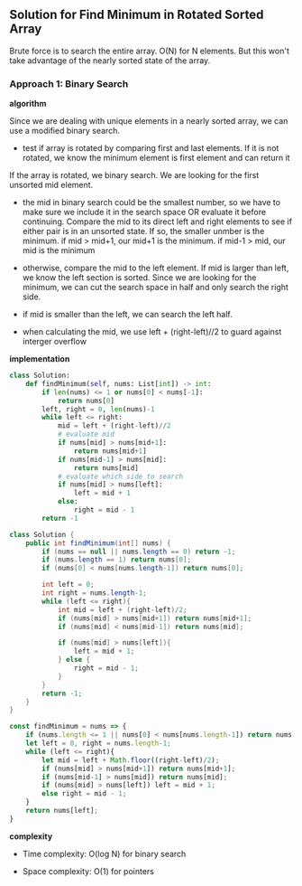 ## Solution for Find Minimum in Rotated Sorted Array

Brute force is to search the entire array. O(N) for N elements. But this won't take advantage of the nearly sorted state of the array.

### Approach 1: Binary Search

**algorithm**

Since we are dealing with unique elements in a nearly sorted array, we can use a modified binary search.

- test if array is rotated by comparing first and last elements.  If it is not rotated, we know the minimum element is first element and can return it

If the array is rotated, we binary search. We are looking for the first unsorted mid element.
- the mid in binary search could be the smallest number, so we have to make sure we include it in the search space OR evaluate it before continuing. Compare the mid to its direct left and right elements to see if either pair is in an unsorted state. If so, the smaller unmber is the minimum.  if mid > mid+1, our mid+1 is the minimum.  if mid-1 > mid, our mid is the minimum
- otherwise, compare the mid to the left element. If mid is larger than left, we know the left section is sorted. Since we are looking for the minimum, we can cut the search space in half and only search the right side.
- if mid is smaller than the left, we can search the left half.

- when calculating the mid, we use left + (right-left)//2 to guard against interger overflow

**implementation**

```python
class Solution:
    def findMinimum(self, nums: List[int]) -> int:
        if len(nums) <= 1 or nums[0] < nums[-1]:
            return nums[0]
        left, right = 0, len(nums)-1
        while left <= right:
            mid = left + (right-left)//2
            # evaluate mid
            if nums[mid] > nums[mid+1]:
                return nums[mid+1]
            if nums[mid-1] > nums[mid]:
                return nums[mid]
            # evaluate which side to search
            if nums[mid] > nums[left]:
                left = mid + 1
            else:
                right = mid - 1
        return -1
```

```java
class Solution {
    public int findMinimum(int[] nums) {
        if (nums == null || nums.length == 0) return -1;
        if (nums.length == 1) return nums[0];
        if (nums[0] < nums[nums.length-1]) return nums[0];

        int left = 0;
        int right = nums.length-1;
        while (left <= right){
            int mid = left + (right-left)/2;
            if (nums[mid] > nums[mid+1]) return nums[mid+1];
            if (nums[mid] < nums[mid-1]) return nums[mid];

            if (nums[mid] > nums[left]){
                left = mid + 1;
            } else {
                right = mid - 1;
            }
        }
        return -1;
    }
}
```

```javascript
const findMinimum = nums => {
    if (nums.length <= 1 || nums[0] < nums[nums.length-1]) return nums[0];
    let left = 0, right = nums.length-1;
    while (left <= right){
        let mid = left + Math.floor((right-left)/2);
        if (nums[mid] > nums[mid+1]) return nums[mid+1];
        if (nums[mid-1] > nums[mid]) return nums[mid];
        if (nums[mid] > nums[left]) left = mid + 1;
        else right = mid - 1;
    }
    return nums[left];
}
```

**complexity**

- Time complexity: O(log N) for binary search

- Space complexity: O(1) for pointers
